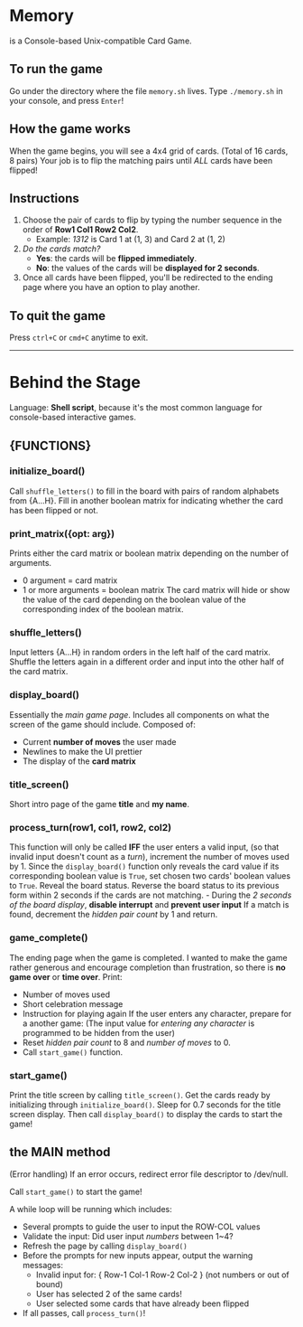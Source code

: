 # Memory
is a Console-based Unix-compatible Card Game.

## To run the game
Go under the directory where the file `memory.sh` lives.
Type `./memory.sh` in your console, and press `Enter`!

## How the game works
When the game begins, you will see a 4x4 grid of cards. (Total of 16 cards, 8 pairs)
Your job is to flip the matching pairs until *ALL* cards have been flipped!

## Instructions
1. Choose the pair of cards to flip by typing the number sequence in the order of **Row1 Col1 Row2 Col2**.
   - Example: *1312* is Card 1 at (1, 3) and Card 2 at (1, 2)
2. *Do the cards match?*
   - **Yes**: the cards will be **flipped immediately**.
   - **No**: the values of the cards will be **displayed for 2 seconds**.
3. Once all cards have been flipped, you'll be redirected to the ending page where you have an option to play another.

## To quit the game
Press `ctrl+C` or `cmd+C` anytime to exit.

_____________________________________________________________________________________________
# Behind the Stage
Language: **Shell script**, because it's the most common language for console-based interactive games.

## {FUNCTIONS}
### initialize_board()
Call `shuffle_letters()` to fill in the board with pairs of random alphabets from {A...H}.
Fill in another boolean matrix for indicating whether the card has been flipped or not.
### print_matrix({opt: arg})
Prints either the card matrix or boolean matrix depending on the number of arguments.
   - 0 argument = card matrix
   - 1 or more arguments = boolean matrix
The card matrix will hide or show the value of the card depending on the boolean value of the corresponding index of the boolean matrix.

### shuffle_letters()
Input letters {A...H} in random orders in the left half of the card matrix.
Shuffle the letters again in a different order and input into the other half of the card matrix.

### display_board()
Essentially the *main game page*.
Includes all components on what the screen of the game should include.
Composed of:
   - Current **number of moves** the user made
   - Newlines to make the UI prettier
   - The display of the **card matrix**

### title_screen()
Short intro page of the game **title** and **my name**.

### process_turn(row1, col1, row2, col2)
This function will only be called **IFF** the user enters a valid input, (so that invalid input doesn't count as a *turn*), increment the number of moves used by 1.
Since the `display_board()` function only reveals the card value if its corresponding boolean value is `True`, set chosen two cards' boolean values to `True`.
Reveal the board status.
Reverse the board status to its previous form within 2 seconds if the cards are not matching.
    - During the *2 seconds of the board display*, **disable interrupt** and **prevent user input**
If a match is found, decrement the *hidden pair count* by 1 and return.

### game_complete()
The ending page when the game is completed.
I wanted to make the game rather generous and encourage completion than frustration, so there is **no game over** or **time over**.
Print:
   - Number of moves used
   - Short celebration message
   - Instruction for playing again
If the user enters any character, prepare for a another game:
(The input value for *entering any character* is programmed to be hidden from the user)
   - Reset *hidden pair count* to 8 and *number of moves* to 0.
   - Call `start_game()` function.

### start_game()
Print the title screen by calling `title_screen()`.
Get the cards ready by initializing through `initialize_board()`.
Sleep for 0.7 seconds for the title screen display.
Then call `display_board()` to display the cards to start the game!

## the MAIN method
(Error handling)
If an error occurs, redirect error file descriptor to /dev/null.

Call `start_game()` to start the game!

A while loop will be running which includes:
   - Several prompts to guide the user to input the ROW-COL values
   - Validate the input: Did user input *numbers* between 1~4?
   - Refresh the page by calling `display_board()`
   - Before the prompts for new inputs appear, output the warning messages:
      - Invalid input for: { Row-1 Col-1 Row-2 Col-2 } (not numbers or out of bound)
      - User has selected 2 of the same cards!
      - User selected some cards that have already been flipped
   - If all passes, call `process_turn()`!

<!-- A brief explanation of your design choices and any data structures or algorithms that you implemented
Choice of tooling (language, libraries, test runner, etc.) and rationale behind those choices. -->
